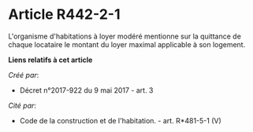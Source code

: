 # Article R442-2-1

L'organisme d'habitations à loyer modéré mentionne sur la quittance de chaque locataire le montant du loyer maximal
applicable à son logement.

**Liens relatifs à cet article**

_Créé par_:

  - Décret n°2017-922 du 9 mai 2017 - art. 3

_Cité par_:

  - Code de la construction et de l'habitation. - art. R*481-5-1 (V)
